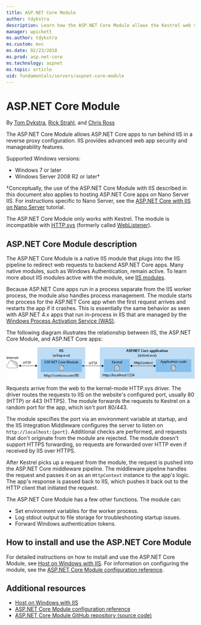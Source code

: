 ```yaml
---
title: ASP.NET Core Module
author: tdykstra
description: Learn how the ASP.NET Core Module allows the Kestrel web server to use IIS or IIS Express as a reverse proxy server.
manager: wpickett
ms.author: tdykstra
ms.custom: mvc
ms.date: 02/23/2018
ms.prod: asp.net-core
ms.technology: aspnet
ms.topic: article
uid: fundamentals/servers/aspnet-core-module
---
```

# ASP.NET Core Module

By [Tom Dykstra](https://github.com/tdykstra), [Rick Strahl](https://github.com/RickStrahl), and [Chris Ross](https://github.com/Tratcher) 

The ASP.NET Core Module allows ASP.NET Core apps to run behind IIS in a reverse proxy configuration. IIS provides advanced web app security and manageability features.

Supported Windows versions:

* Windows 7 or later
* Windows Server 2008 R2 or later&#8224;

&#8224;Conceptually, the use of the ASP.NET Core Module with IIS described in this document also applies to hosting ASP.NET Core apps on Nano Server IIS. For instructions specific to Nano Server, see the [ASP.NET Core with IIS on Nano Server](xref:tutorials/nano-server) tutorial.

The ASP.NET Core Module only works with Kestrel. The module is incompatible with [HTTP.sys](xref:fundamentals/servers/httpsys) (formerly called [WebListener](xref:fundamentals/servers/weblistener)).

## ASP.NET Core Module description

The ASP.NET Core Module is a native IIS module that plugs into the IIS pipeline to redirect web requests to backend ASP.NET Core apps. Many native modules, such as Windows Authentication, remain active. To learn more about IIS modules active with the module, see [IIS modules](xref:host-and-deploy/iis/modules).

Because ASP.NET Core apps run in a process separate from the IIS worker process, the module also handles process management. The module starts the process for the ASP.NET Core app when the first request arrives and restarts the app if it crashes. This is essentially the same behavior as seen with ASP.NET 4.x apps that run in-process in IIS that are managed by the [Windows Process Activation Service (WAS)](/iis/manage/provisioning-and-managing-iis/features-of-the-windows-process-activation-service-was).

The following diagram illustrates the relationship between IIS, the ASP.NET Core Module, and ASP.NET Core apps:

![ASP.NET Core Module](aspnet-core-module/_static/ancm.png)

Requests arrive from the web to the kernel-mode HTTP.sys driver. The driver routes the requests to IIS on the website's configured port, usually 80 (HTTP) or 443 (HTTPS). The module forwards the requests to Kestrel on a random port for the app, which isn't port 80/443.

The module specifies the port via an environment variable at startup, and the IIS Integration Middleware configures the server to listen on `http://localhost:{port}`. Additional checks are performed, and requests that don't originate from the module are rejected. The module doesn't support HTTPS forwarding, so requests are forwarded over HTTP even if received by IIS over HTTPS.

After Kestrel picks up a request from the module, the request is pushed into the ASP.NET Core middleware pipeline. The middleware pipeline handles the request and passes it on as an `HttpContext` instance to the app's logic. The app's response is passed back to IIS, which pushes it back out to the HTTP client that initiated the request.

The ASP.NET Core Module has a few other functions. The module can:

* Set environment variables for the worker process.
* Log stdout output to file storage for troubleshooting startup issues.
* Forward Windows authentication tokens.

## How to install and use the ASP.NET Core Module

For detailed instructions on how to install and use the ASP.NET Core Module, see [Host on Windows with IIS](xref:host-and-deploy/iis/index). For information on configuring the module, see the [ASP.NET Core Module configuration reference](xref:host-and-deploy/aspnet-core-module).

## Additional resources

* [Host on Windows with IIS](xref:host-and-deploy/iis/index)
* [ASP.NET Core Module configuration reference](xref:host-and-deploy/aspnet-core-module)
* [ASP.NET Core Module GitHub repository (source code)](https://github.com/aspnet/AspNetCoreModule)
